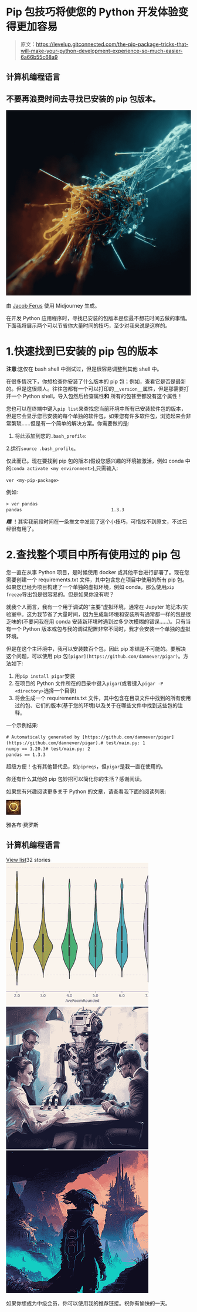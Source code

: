 # Pip 包技巧将使您的 Python 开发体验变得更加容易

> 原文：<https://levelup.gitconnected.com/the-pip-package-tricks-that-will-make-your-python-development-experience-so-much-easier-6a66b55c68a9>

## 计算机编程语言

## 不要再浪费时间去寻找已安装的 pip 包版本。

![](img/39ce2972bfd41d15959c87b1a8575e34.png)

由 [Jacob Ferus](https://medium.com/@dreamferus) 使用 Midjourney 生成。

在开发 Python 应用程序时，寻找已安装的包版本是您最不想花时间去做的事情。下面我将展示两个可以节省你大量时间的技巧，至少对我来说是这样的。

# 1.快速找到已安装的 pip 包的版本

**注意**:这仅在 bash shell 中测试过，但是很容易调整到其他 shell 中。

在很多情况下，你想检查你安装了什么版本的 pip 包；例如，查看它是否是最新的。但是这很烦人。往往包都有一个可以打印的`__version__`属性，但是那需要打开一个 Python shell，导入包然后检查属性**和** 所有的包甚至都没有这个属性！

您也可以在终端中键入`pip list`来查找您当前环境中所有已安装软件包的版本，但是它会显示您已安装的每个单独的软件包，如果您有许多软件包，浏览起来会非常繁琐……但是有一个简单的解决方案。你需要做的是:

1.  将此添加到您的`.bash_profile`:

2.运行`source .bash_profile`。

仅此而已。现在要找到 pip 包的版本(假设您感兴趣的环境被激活，例如 conda 中的`conda activate <my environment>`),只需输入:

`ver <my-pip-package>`

例如:

```
> ver pandas
pandas                                  1.3.3
```

***瞧*** ！其实我前段时间在一条推文中发现了这个小技巧，可惜找不到原文，不过已经很有用了。

# 2.查找整个项目中所有使用过的 pip 包

您一直在从事 Python 项目，是时候使用 docker 或其他平台进行部署了。现在您需要创建一个 requirements.txt 文件，其中包含您在项目中使用的所有 pip 包。如果您已经为项目构建了一个单独的虚拟环境，例如 conda，那么使用`pip freeze`导出包是很容易的。但是如果你没有呢？

就我个人而言，我有一个用于调试的“主要”虚拟环境，通常在 Jupyter 笔记本/实验室中。这为我节省了大量时间，因为生成新环境和安装所有通常都一样的包是很乏味的(不要问我在用 conda 安装新环境时遇到过多少次模糊的错误……)。只有当有一个 Python 版本或包与我的调试配置非常不同时，我才会安装一个单独的虚拟环境。

但是在这个主环境中，我可以安装数百个包，因此 pip 冻结是不可能的。要解决这个问题，可以使用 pip 包`[pigar](https://github.com/damnever/pigar)`。方法如下:

1.  用`pip install pigar`安装
2.  在项目的 Python 文件所在的目录中键入`pigar`(或者键入`pigar -P <directory>`选择一个目录)
3.  将会生成一个 requirements.txt 文件，其中包含在目录文件中找到的所有使用过的包、它们的版本(基于您的环境)以及关于在哪些文件中找到这些包的注释。

一个示例结果:

```
# Automatically generated by [https://github.com/damnever/pigar](https://github.com/damnever/pigar).# test/main.py: 1
numpy == 1.20.3# test/main.py: 2
pandas == 1.3.3
```

超级方便！也有其他替代品，如`pipreqs`，但`pigar`是我一直在使用的。

你还有什么其他的 pip 包妙招可以简化你的生活？感谢阅读。

如果您有兴趣阅读更多关于 Python 的文章，请查看我下面的阅读列表:

![Jacob Ferus](img/3fe8a4152942d124e84f4370bdeaa704.png)

雅各布·费罗斯

## 计算机编程语言

[View list](https://medium.com/@dreamferus/list/python-c8e4719d93da?source=post_page-----6a66b55c68a9--------------------------------)32 stories![](img/04c5beba0e198bb074b51dab1e99cea5.png)![](img/ddc10e2a657adb0dca6dc40fbab3ef74.png)![](img/c0376aaf2f82f915fbbb9e6f86a2c621.png)

如果你想成为中级会员，你可以使用我的推荐链接。祝你有愉快的一天。